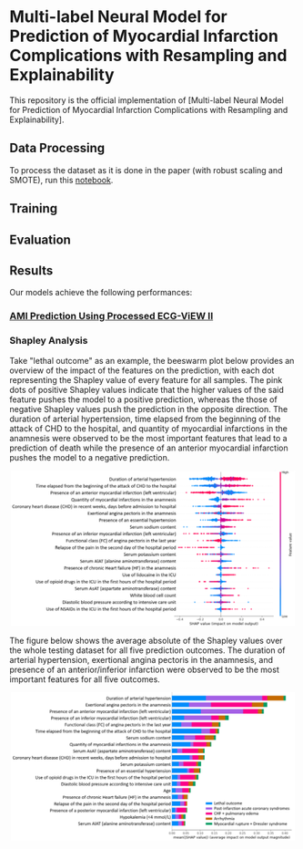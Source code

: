 # Multi-label Neural Model for Prediction of Myocardial Infarction Complications with Resampling and Explainability
This repository is the official implementation of [Multi-label Neural Model for Prediction of Myocardial Infarction Complications with Resampling and Explainability]. 

## Data Processing
To process the dataset as it is done in the paper (with robust scaling and SMOTE), run this [notebook](https://github.com/lujainibrahim/ecg-view-machine-learning/blob/master/data%20processing/data_processing.ipynb).

## Training


## Evaluation


## Results
Our models achieve the following performances:

### [AMI Prediction Using Processed ECG-ViEW II](https://drive.google.com/drive/folders/1-WcMjYm-jhuvE1vDpW76HkYW-xrOuPQ6?usp=sharing)

### Shapley Analysis 
Take "lethal outcome" as an example, the beeswarm plot below provides an overview of the impact of the features on the prediction, with each dot representing the Shapley value of every feature for all samples. The pink dots of positive Shapley values indicate that the higher values of the said feature pushes the model to a positive prediction, whereas the those of negative Shapley values push the prediction in the opposite direction. The duration of arterial hypertension, time elapsed from the beginning of the attack of CHD to the hospital, and quantity of myocardial infarctions in the anamnesis were observed to be the most important features that lead to a prediction of death while the presence of an anterior myocardial infarction pushes the model to a negative prediction. 

<p align="center">
<img src="Results/LethalOutcomeShap.png" width="500">
</p>

The figure below shows the average absolute of the Shapley values over the whole testing dataset for all five prediction outcomes. The duration of arterial hypertension, exertional angina pectoris in the anamnesis, and presence of an anterior/inferior infarction were observed to be the most important features for all five outcomes. 
<p align="center">
<img src="Results/OverallShap.png" width="500">
</p>
